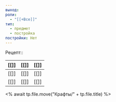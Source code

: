 ```yaml
---
выход: 
роли:
  - "[[+Все]]"
тип:
  - предмет
  - постройка
постройки: Нет
---
```

Рецепт::

| [[]] | [[]] | [[]] |
| ---- | ---- | ---- |
| [[]] | [[]] | [[]] |
| [[]] | [[]] | [[]] |
<% await tp.file.move("Крафты/" + tp.file.title) %>